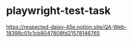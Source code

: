# playwright-test-task
https://respected-daisy-45e.notion.site/QA-Web-18398c01c1cb8047808fd21578146765
